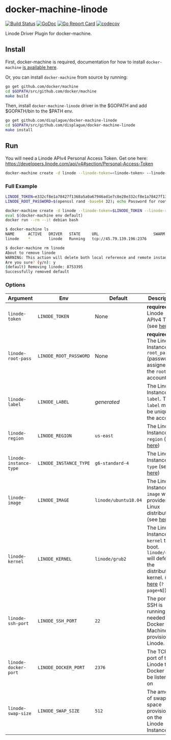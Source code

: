# docker-machine-linode

[![Build Status](https://travis-ci.org/displague/docker-machine-linode.svg?branch=master)](https://travis-ci.org/displague/docker-machine-linode)
[![GoDoc](https://godoc.org/github.com/displague/docker-machine-linode?status.svg)](https://godoc.org/github.com/displague/docker-machine-linode)
[![Go Report Card](https://goreportcard.com/badge/github.com/displague/docker-machine-linode)](https://goreportcard.com/report/github.com/displague/docker-machine-linode)
[![codecov](https://codecov.io/gh/displague/docker-machine-linode/branch/master/graph/badge.svg)](https://codecov.io/gh/displague/docker-machine-linode)

Linode Driver Plugin for docker-machine.

## Install

First, docker-machine is required, documentation for how to install `docker-machine`
[is available here](https://docs.docker.com/machine/install-machine/).

Or, you can install `docker-machine` from source by running:

```bash
go get github.com/docker/machine
cd $GOPATH/src/github.com/docker/machine
make build
```

Then, install `docker-machine-linode` driver in the $GOPATH and add $GOPATH/bin to the $PATH env.

```bash
go get github.com/displague/docker-machine-linode
cd $GOPATH/src/github.com/displague/docker-machine-linode
make install
```

## Run

You will need a Linode APIv4 Personal Access Token.  Get one here: <https://developers.linode.com/api/v4#section/Personal-Access-Token>

```bash
docker-machine create -d linode --linode-token=<linode-token> --linode-root-pass=<linode-root-pass> linode
```

### Full Example

```bash
LINODE_TOKEN=e332cf8e1a78427f1368a5a0a67946ad1e7c8e28e332cf8e1a78427f1368a5a0 # Should be 65 lowercase hex chars
LINODE_ROOT_PASSWORD=$(openssl rand -base64 32); echo Password for root: $LINODE_ROOT_PASSWORD

docker-machine create -d linode --linode-token=$LINODE_TOKEN --linode-root-pass=$LINODE_ROOT_PASSWORD linode
eval $(docker-machine env default)
docker run --rm --it debian bash
```

```bash
$ docker-machine ls
NAME      ACTIVE   DRIVER   STATE     URL                        SWARM   DOCKER        ERRORS
linode    *        linode   Running   tcp://45.79.139.196:2376           v18.05.0-ce

$ docker-machine rm linode
About to remove linode
WARNING: This action will delete both local reference and remote instance.
Are you sure? (y/n): y
(default) Removing linode: 8753395
Successfully removed default
```

### Options

| Argument | Env | Default | Description
| --- | --- | --- | ---
| `linode-token` | `LINODE_TOKEN` | None | **required** Linode APIv4 Token (see [here](https://developers.linode.com/api/v4#section/Personal-Access-Token))
| `linode-root-pass` | `LINODE_ROOT_PASSWORD` | None | **required** The Linode Instance `root_pass` (password assigned to the `root` account)
| `linode-label` | `LINODE_LABEL` | *generated* | The Linode Instance `label`.  This `label` must be unique on the account.
| `linode-region` | `LINODE_REGION` | `us-east` | The Linode Instance `region` (see [here](https://api.linode.com/v4/regions))
| `linode-instance-type` | `LINODE_INSTANCE_TYPE` | `g6-standard-4` | The Linode Instance `type` (see [here](https://api.linode.com/v4/linode/types))
| `linode-image` | `LINODE_IMAGE` | `linode/ubuntu18.04` | The Linode Instance `image` which provides the Linux distribution (see [here](https://api.linode.com/v4/images)).
| `linode-kernel` | `LINODE_KERNEL` | `linode/grub2` | The Linux Instance `kernel` to boot.  `linode/grub2` will defer to the distribution kernel. (see [here](https://api.linode.com/v4/linode/kernels) (`?page=N`))
| `linode-ssh-port` | `LINODE_SSH_PORT` | `22` | The port that SSH is running on, needed for Docker Machine to provision the Linode.
| `linode-docker-port` | `LINODE_DOCKER_PORT` | `2376` | The TCP port of the Linode that Docker will be listening on
| `linode-swap-size` | `LINODE_SWAP_SIZE` | `512` | The amount of swap space provisioned on the Linode Instance
